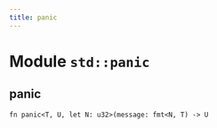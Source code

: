 ```yaml
---
title: panic
---
```


# Module `std::panic`

## panic

```noir
fn panic<T, U, let N: u32>(message: fmt<N, T) -> U
```

